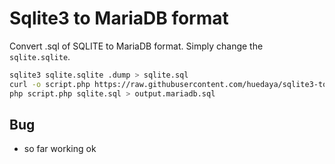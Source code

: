 # Sqlite3 to MariaDB format

Convert .sql of SQLITE to MariaDB format. Simply change the `sqlite.sqlite`.
```bash
sqlite3 sqlite.sqlite .dump > sqlite.sql
curl -o script.php https://raw.githubusercontent.com/huedaya/sqlite3-to-mariadb-format/main/script.php
php script.php sqlite.sql > output.mariadb.sql
```


## Bug
- so far working ok
